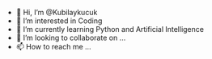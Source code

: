 - 👋 Hi, I’m @Kubilaykucuk
- 👀 I’m interested in Coding
- 🌱 I’m currently learning Python and Artificial Intelligence
- 💞️ I’m looking to collaborate on ...
- 📫 How to reach me ...

<!---
Kubilaykucuk/Kubilaykucuk is a ✨ special ✨ repository because its `README.md` (this file) appears on your GitHub profile.
You can click the Preview link to take a look at your changes.
--->
